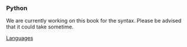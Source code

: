 ### Python

We are currently working on this book for the syntax.  Please be advised that it could take sometime.

[Languages](../index.md)
